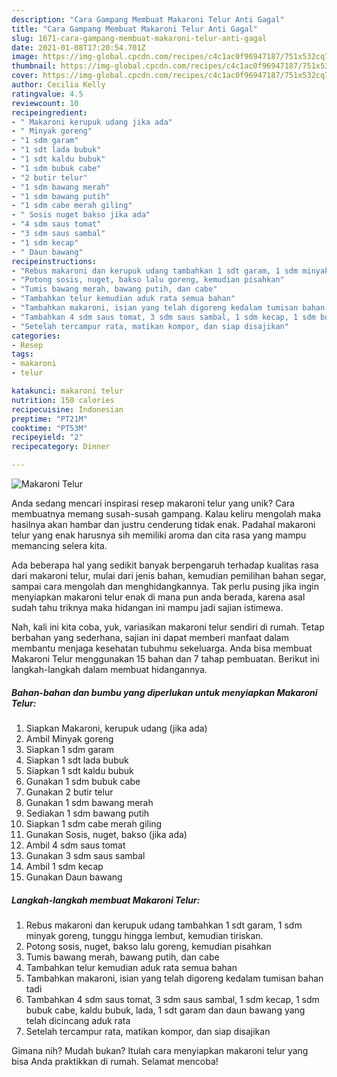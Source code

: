 ```yaml
---
description: "Cara Gampang Membuat Makaroni Telur Anti Gagal"
title: "Cara Gampang Membuat Makaroni Telur Anti Gagal"
slug: 1671-cara-gampang-membuat-makaroni-telur-anti-gagal
date: 2021-01-08T17:20:54.701Z
image: https://img-global.cpcdn.com/recipes/c4c1ac0f96947187/751x532cq70/makaroni-telur-foto-resep-utama.jpg
thumbnail: https://img-global.cpcdn.com/recipes/c4c1ac0f96947187/751x532cq70/makaroni-telur-foto-resep-utama.jpg
cover: https://img-global.cpcdn.com/recipes/c4c1ac0f96947187/751x532cq70/makaroni-telur-foto-resep-utama.jpg
author: Cecilia Kelly
ratingvalue: 4.5
reviewcount: 10
recipeingredient:
- " Makaroni kerupuk udang jika ada"
- " Minyak goreng"
- "1 sdm garam"
- "1 sdt lada bubuk"
- "1 sdt kaldu bubuk"
- "1 sdm bubuk cabe"
- "2 butir telur"
- "1 sdm bawang merah"
- "1 sdm bawang putih"
- "1 sdm cabe merah giling"
- " Sosis nuget bakso jika ada"
- "4 sdm saus tomat"
- "3 sdm saus sambal"
- "1 sdm kecap"
- " Daun bawang"
recipeinstructions:
- "Rebus makaroni dan kerupuk udang tambahkan 1 sdt garam, 1 sdm minyak goreng, tunggu hingga lembut, kemudian tiriskan."
- "Potong sosis, nuget, bakso lalu goreng, kemudian pisahkan"
- "Tumis bawang merah, bawang putih, dan cabe"
- "Tambahkan telur kemudian aduk rata semua bahan"
- "Tambahkan makaroni, isian yang telah digoreng kedalam tumisan bahan tadi"
- "Tambahkan 4 sdm saus tomat, 3 sdm saus sambal, 1 sdm kecap, 1 sdm bubuk cabe, kaldu bubuk, lada, 1 sdt garam dan daun bawang yang telah dicincang aduk rata"
- "Setelah tercampur rata, matikan kompor, dan siap disajikan"
categories:
- Resep
tags:
- makaroni
- telur

katakunci: makaroni telur 
nutrition: 150 calories
recipecuisine: Indonesian
preptime: "PT21M"
cooktime: "PT53M"
recipeyield: "2"
recipecategory: Dinner

---
```



![Makaroni Telur](https://img-global.cpcdn.com/recipes/c4c1ac0f96947187/751x532cq70/makaroni-telur-foto-resep-utama.jpg)

Anda sedang mencari inspirasi resep makaroni telur yang unik? Cara membuatnya memang susah-susah gampang. Kalau keliru mengolah maka hasilnya akan hambar dan justru cenderung tidak enak. Padahal makaroni telur yang enak harusnya sih memiliki aroma dan cita rasa yang mampu memancing selera kita.

Ada beberapa hal yang sedikit banyak berpengaruh terhadap kualitas rasa dari makaroni telur, mulai dari jenis bahan, kemudian pemilihan bahan segar, sampai cara mengolah dan menghidangkannya. Tak perlu pusing jika ingin menyiapkan makaroni telur enak di mana pun anda berada, karena asal sudah tahu triknya maka hidangan ini mampu jadi sajian istimewa.




Nah, kali ini kita coba, yuk, variasikan makaroni telur sendiri di rumah. Tetap berbahan yang sederhana, sajian ini dapat memberi manfaat dalam membantu menjaga kesehatan tubuhmu sekeluarga. Anda bisa membuat Makaroni Telur menggunakan 15 bahan dan 7 tahap pembuatan. Berikut ini langkah-langkah dalam membuat hidangannya.

<!--inarticleads1-->

##### Bahan-bahan dan bumbu yang diperlukan untuk menyiapkan Makaroni Telur:

1. Siapkan  Makaroni, kerupuk udang (jika ada)
1. Ambil  Minyak goreng
1. Siapkan 1 sdm garam
1. Siapkan 1 sdt lada bubuk
1. Siapkan 1 sdt kaldu bubuk
1. Gunakan 1 sdm bubuk cabe
1. Gunakan 2 butir telur
1. Gunakan 1 sdm bawang merah
1. Sediakan 1 sdm bawang putih
1. Siapkan 1 sdm cabe merah giling
1. Gunakan  Sosis, nuget, bakso (jika ada)
1. Ambil 4 sdm saus tomat
1. Gunakan 3 sdm saus sambal
1. Ambil 1 sdm kecap
1. Gunakan  Daun bawang




<!--inarticleads2-->

##### Langkah-langkah membuat Makaroni Telur:

1. Rebus makaroni dan kerupuk udang tambahkan 1 sdt garam, 1 sdm minyak goreng, tunggu hingga lembut, kemudian tiriskan.
1. Potong sosis, nuget, bakso lalu goreng, kemudian pisahkan
1. Tumis bawang merah, bawang putih, dan cabe
1. Tambahkan telur kemudian aduk rata semua bahan
1. Tambahkan makaroni, isian yang telah digoreng kedalam tumisan bahan tadi
1. Tambahkan 4 sdm saus tomat, 3 sdm saus sambal, 1 sdm kecap, 1 sdm bubuk cabe, kaldu bubuk, lada, 1 sdt garam dan daun bawang yang telah dicincang aduk rata
1. Setelah tercampur rata, matikan kompor, dan siap disajikan




Gimana nih? Mudah bukan? Itulah cara menyiapkan makaroni telur yang bisa Anda praktikkan di rumah. Selamat mencoba!
